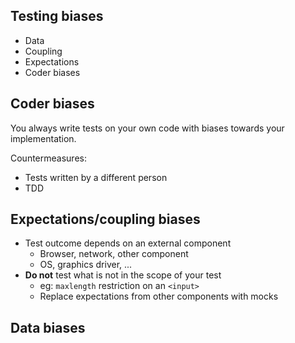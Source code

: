 ## Testing biases

* Data
* Coupling
* Expectations
* Coder biases


## Coder biases

You always write tests on your own code with biases towards your implementation.

Countermeasures:
* Tests written by a different person
* TDD


## Expectations/coupling biases

* Test outcome depends on an external component
  * Browser, network, other component
  * OS, graphics driver, ...
* **Do not** test what is not in the scope of your test
  * eg: `maxlength` restriction on an `<input>`
  * Replace expectations from other components with mocks

## Data biases
